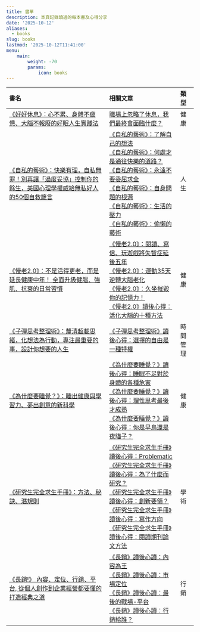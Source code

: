 ```yaml
---
title: 書單
description: 本頁記錄讀過的每本書及心得分享
date: '2025-10-12'
aliases:
  - books
slug: books
lastmod: '2025-10-12T11:41:00'
menu:
    main: 
        weight: -70
        params:
            icon: books
---
```

| 書名      | 相關文章 | 類型     |
| :---        |    :----   |          :--- |
| [《好好休息》：心不累、身體不疲憊、大腦不報廢的好眠人生實踐法](https://www.books.com.tw/exep/assp.php/scientia/products/0010983296?utm_source=scientia&utm_medium=ap-books&utm_content=recommend&utm_campaign=ap-202510) | [職場上忽略了休息，我們最終會面臨什麼？](https://scientiatw.live/p/well-rest-ignore-rest/) | 健康 |
| [《自私的藝術》：快樂有理，自私無罪！別再讓「過度妥協」控制你的餘生，美國心理學權威給無私好人的50個自救箴言](https://www.books.com.tw/exep/assp.php/scientia/products/0010973322?utm_source=scientia&utm_medium=ap-books&utm_content=recommend&utm_campaign=ap-202508)      | [《自私的藝術》：了解自己的想法](https://scientiatw.live/p/the-art-of-selfishness-understand-your-thoughts/)<br>[《自私的藝術》：何處才是通往快樂的道路？](https://scientiatw.live/p/the-art-of-selfishness-where-the-way-lead-to-hapiness/)<br>[《自私的藝術》：永遠不要委屈求全](https://scientiatw.live/p/the-art-of-selfishness-never-compromise/)<br>[《自私的藝術》：自身問題的根源](https://scientiatw.live/p/the-art-of-selfishness-root-of-my-problems/)<br>[《自私的藝術》：生活的壓力](https://scientiatw.live/p/the-art-of-selfishness-stress-of-life/)<br>[《自私的藝術》：偷懶的藝術](https://scientiatw.live/p/the-art-of-selfishness-art-of-shirk/)       | 人生   |
| [《慢老2.0》：不是活得更老，而是延長健康中年！ 全面升級健腦、強肌、抗衰的日常習慣](https://www.books.com.tw/exep/assp.php/scientia/products/0010982682?utm_source=scientia&utm_medium=ap-books&utm_content=recommend&utm_campaign=ap-202507)   | [《慢老2.0》：閱讀、寫信、玩遊戲將失智症延後五年](https://scientiatw.live/p/slow-aging-cognitive-reserve/)<br>[《慢老2.0》：運動35天逆轉大腦老化](https://scientiatw.live/p/slow-aging-reverse-brain-aging/)<br>[《慢老2.0》：久坐摧毀你的記憶力！](https://scientiatw.live/p/slow-aging-sedentary-destroy-your-memory/)<br>[《慢老2.0》讀後心得：活化大腦的十種方法](https://scientiatw.live/p/slow-aging-ten-ways-to-activate-your-brain/)        | 健康      |
|  [《子彈思考整理術》：釐清超載思緒，化想法為行動，專注最重要的事，設計你想要的人生](https://www.books.com.tw/exep/assp.php/scientia/products/0010926376?utm_source=scientia&utm_medium=ap-books&utm_content=recommend&utm_campaign=ap-202505) | [《子彈思考整理術》讀後心得：選擇的自由是一種特權](https://scientiatw.live/p/the-bullet-journal-method-freedom-of-choose-is-privilege/)  | 時間管理  |
|  [《為什麼要睡覺？》：睡出健康與學習力、夢出創意的新科學](https://www.books.com.tw/exep/assp.php/scientia/products/0010959050?utm_source=scientia&utm_medium=ap-books&utm_content=recommend&utm_campaign=ap-202504)  | [《為什麼要睡覺？》讀後心得：睡眠不足對於身體的各種危害](https://scientiatw.live/p/why-we-sleep-harm/)<br>[《為什麼要睡覺？》讀後心得：理性思考最後才成熟](https://scientiatw.live/p/why-we-sleep-youth/)<br>[《為什麼要睡覺？》讀後心得：你是早鳥還是夜貓子？](https://scientiatw.live/p/why-we-sleep-type/)  |  健康  |
|  [《研究生完全求生手冊》：方法、秘訣、潛規則](https://www.books.com.tw/exep/assp.php/scientia/products/0010762863?utm_source=scientia&utm_medium=ap-books&utm_content=recommend&utm_campaign=ap-202504)  |  [《研究生完全求生手冊》讀後心得：Problematic](https://scientiatw.live/p/survival-handbook-for-graduate-student-problematic/)<br>[《研究生完全求生手冊》讀後心得：為了什麼而研究？](https://scientiatw.live/p/survival-handbook-for-graduate-student-goal/)<br>[《研究生完全求生手冊》讀後心得：創新要領？](https://scientiatw.live/p/survival-handbook-for-graduate-student-innovation/)<br>[《研究生完全求生手冊》讀後心得：寫作方向](https://scientiatw.live/p/survival-handbook-for-graduate-student-write/)<br>[《研究生完全求生手冊》讀後心得：閱讀期刊論文方法](https://scientiatw.live/p/survival-handbook-for-graduate-student-read/)  |  學術  |
|  [《長銷!》 內容、定位、行銷、平台, 從個人創作到企業經營都要懂的打造經典之道](https://www.books.com.tw/exep/assp.php/scientia/products/0010928347?utm_source=scientia&utm_medium=ap-books&utm_content=recommend&utm_campaign=ap-202504)  |  [《長銷》讀後心讀：內容為王](https://scientiatw.live/p/perennial-seller-content/)<br>[《長銷》讀後心讀：市場定位](https://scientiatw.live/p/perennial-seller-positioning/)<br>[《長銷》讀後心讀：最後的戰場-平台](https://scientiatw.live/p/perennial-seller-platform/)<br>[《長銷》讀後心讀：行銷給誰？](https://scientiatw.live/p/perennial-seller-marketing/)  |  行銷  |
